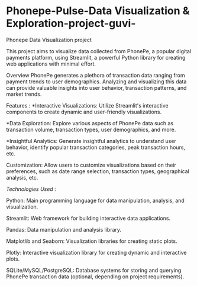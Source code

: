 # Phonepe-Pulse-Data Visualization & Exploration-project-guvi-
Phonepe Data Visualization project 

This project aims to visualize data collected from PhonePe, a popular digital payments platform, using Streamlit, a powerful Python library for creating web applications with minimal effort.

Overview
PhonePe generates a plethora of transaction data ranging from payment trends to user demographics. Analyzing and visualizing this data can provide valuable insights into user behavior, transaction patterns, and market trends.

Features : 
*Interactive Visualizations: Utilize Streamlit's interactive components to create dynamic and user-friendly visualizations.

*Data Exploration: Explore various aspects of PhonePe data such as transaction volume, transaction types, user demographics, and more.

*Insightful Analytics: Generate insightful analytics to understand user behavior, identify popular transaction categories, peak transaction hours, etc.

Customization: Allow users to customize visualizations based on their preferences, such as date range selection, transaction types, geographical analysis, etc.

*Technologies Used* : 

Python: Main programming language for data manipulation, analysis, and visualization.

Streamlit: Web framework for building interactive data applications.

Pandas: Data manipulation and analysis library.

Matplotlib and Seaborn: Visualization libraries for creating static plots.

Plotly: Interactive visualization library for creating dynamic and interactive plots.

SQLite/MySQL/PostgreSQL: Database systems for storing and querying PhonePe transaction data (optional, depending on project requirements).
